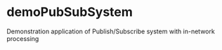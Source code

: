 demoPubSubSystem
================

Demonstration application of Publish/Subscribe system with in-network processing
